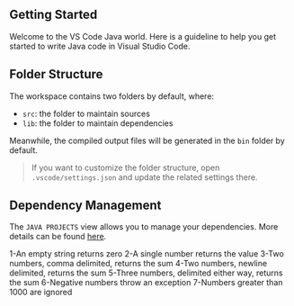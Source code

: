 ## Getting Started

Welcome to the VS Code Java world. Here is a guideline to help you get started to write Java code in Visual Studio Code.

## Folder Structure

The workspace contains two folders by default, where:

- `src`: the folder to maintain sources
- `lib`: the folder to maintain dependencies

Meanwhile, the compiled output files will be generated in the `bin` folder by default.

> If you want to customize the folder structure, open `.vscode/settings.json` and update the related settings there.

## Dependency Management

The `JAVA PROJECTS` view allows you to manage your dependencies. More details can be found [here](https://github.com/microsoft/vscode-java-dependency#manage-dependencies).


1-An empty string returns zero
2-A single number returns the value
3-Two numbers, comma delimited, returns the sum
4-Two numbers, newline delimited, returns the sum
5-Three numbers, delimited either way, returns the sum
6-Negative numbers throw an exception
7-Numbers greater than 1000 are ignored